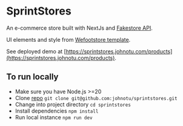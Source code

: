 # SprintStores

An e-commerce store built with NextJs and [Fakestore API](https://fakestoreapi.com/docs).

UI elements and style from [Wefootstore template](https://github.com/mudzikalfahri/wefootwear-store).

See deployed demo at [https://sprintstores.johnotu.com/products](https://sprintstores.johnotu.com/products).

## To run locally

- Make sure you have Node.js >=20
- Clone [repo](https://github.com/johnotu/sprintstores) `git clone git@github.com:johnotu/sprintstores.git`
- Change into project directory `cd sprintstores`
- Install dependencies `npm install`
- Run local instance `npm run dev`

